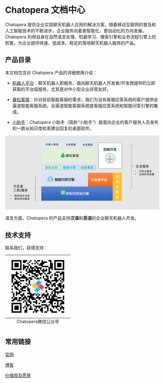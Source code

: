 # Chatopera 文档中心

Chatopera 提供企业实现聊天机器人应用的解决方案，随着移动互联网的普及和人工智能技术的不断进步，企业服务向着更智能化、更自动化的方向发展。Chatopera 利用自身在自然语言处理、机器学习、搜索引擎和业务流程引擎上的积累，为企业提供快速、低成本、稳定的落地聊天机器人服务的产品。

## 产品目录

本文档包含对 Chatopera 产品的详细使用介绍：

- [机器人平台](/products/chatbot-platform/index.html)：聊天机器人即服务，面向聊天机器人开发者/开发商提供的立即获取的平台级服务，尤其是对中小型企业非常友好。

- [春松客服](/products/cskefu/index.html)：针对目前智能客服的需求，我们为没有客服应答系统的客户提供全渠道智能客服系统。全渠道智能客服系统是客服应答系统和智能问答引擎的集成。

- [小助手](/products/chatbot-platform/faq.html#知识库小助手)：Chatopera 小助手（简称“小助手”）是面向企业的客户服务人员发布的一款从知识库检索建议回复的桌面软件。

<img width="800" src="images/products/solution-1.png" alt="Chatopera产品&服务"/>

语言方面，Chatopera 的产品支持**汉语**和**英语**的企业聊天机器人开发。

## 技术支持

联系我们，获得支持：

<table class="image">
<caption align="bottom">Chatopera微信公众号</caption>
<tr><td><img width="200" align="middle" src="images/products/chatopera_gzh_1.png" alt="Chatopera微信公众号"/></td></tr>
</table>

## 常用链接

[官网](https://www.chatopera.com/)

[博客](https://blog.chatopera.com/)

[价值观及愿景](https://blog.chatopera.com/vision-and-value/)
